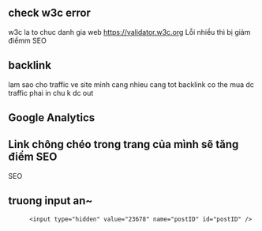 ## check w3c error
w3c la to chuc danh gia web
https://validator.w3c.org
Lỗi nhiều thì bị giảm điểmm SEO

## backlink

lam sao cho traffic ve site minh cang nhieu cang tot
backlink co the mua dc
traffic phai in chu k dc out

## Google Analytics

## Link chông chéo trong trang của mình sẽ tăng điểm SEO
SEO

## truong input an~
          <input type="hidden" value="23678" name="postID" id="postID" />
